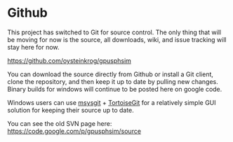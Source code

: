 # Github #
This project has switched to Git for source control.
The only thing that will be moving for now is the source, all downloads, wiki, and issue tracking will stay here for now.

https://github.com/oysteinkrog/gpusphsim

You can download the source directly from Github or install a Git client, clone the repository, and then keep it up to date by pulling new changes. Binary builds for windows will continue to be posted here on google code.

Windows users can use [msysgit](http://code.google.com/p/msysgit) + [TortoiseGit](http://code.google.com/p/tortoisegit/) for a relatively simple GUI solution for keeping their source up to date.

You can see the old SVN page here:
https://code.google.com/p/gpusphsim/source